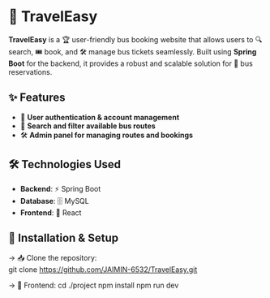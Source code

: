 # 🚌 TravelEasy

**TravelEasy** is a 🏆 user-friendly bus booking website that allows users to 🔍 search, 🎟️ book, and 🛠️ manage bus tickets seamlessly. Built using **Spring Boot** for the backend, it provides a robust and scalable solution for 🏢 bus reservations.

## ✨ Features
- 🔐 **User authentication & account management**  
- 🚌 **Search and filter available bus routes**  
- 🛠️ **Admin panel for managing routes and bookings**  

## 🛠️ Technologies Used
- **Backend**: ⚡ Spring Boot  
- **Database**: 🗄️  MySQL
- **Frontend**: 🎨  React

## 🚀 Installation & Setup

-> 📥 Clone the repository:  
   git clone https://github.com/JAIMIN-6532/TravelEasy.git

-> 🎨 Frontend:
   cd ./project
   npm install
   npm run dev
